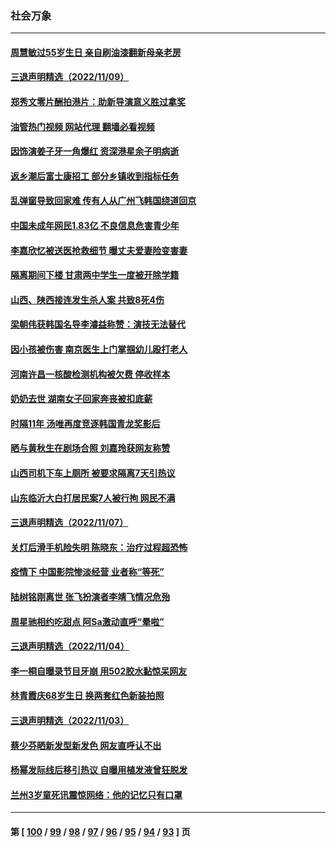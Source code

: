 ### 社会万象
---
#### [周慧敏过55岁生日 亲自刷油漆翻新母亲老房](../../pages/ncid282/n13863752.md?11111245) 
#### [三退声明精选（2022/11/09）](../../pages/ncid282/n13863776.md?11111245) 
#### [郑秀文零片酬拍港片：助新导演意义胜过拿奖](../../pages/ncid282/n13863717.md?11111245) 
#### [油管热门视频 网站代理 翻墙必看视频](http://150.230.27.170:81/youtube.html?11111245)
#### [因饰演姜子牙一角爆红 资深港星余子明病逝](../../pages/ncid282/n13863661.md?11111245) 
#### [返乡潮后富士康招工 部分乡镇收到指标任务](../../pages/ncid282/n13863270.md?11111245) 
#### [乱弹窗导致回家难 传有人从广州飞韩国绕道回京](../../pages/ncid282/n13863269.md?11111245) 
#### [中国未成年网民1.83亿 不良信息危害青少年](../../pages/ncid282/n13863329.md?11111245) 
#### [李嘉欣忆被送医抢救细节 曝丈夫爱妻险变害妻](../../pages/ncid282/n13862973.md?11111245) 
#### [隔离期间下楼 甘肃两中学生一度被开除学籍](../../pages/ncid282/n13863161.md?11111245) 
#### [山西、陕西接连发生杀人案 共致8死4伤](../../pages/ncid282/n13863034.md?11111245) 
#### [梁朝伟获韩国名导李濬益称赞：演技无法替代](../../pages/ncid282/n13862853.md?11111245) 
#### [因小孩被伤害 南京医生上门掌掴幼儿殴打老人](../../pages/ncid282/n13862582.md?11111245) 
#### [河南许昌一核酸检测机构被欠费 停收样本](../../pages/ncid282/n13862337.md?11111245) 
#### [奶奶去世 湖南女子回家奔丧被扣底薪](../../pages/ncid282/n13862256.md?11111245) 
#### [时隔11年 汤唯再度竞逐韩国青龙奖影后](../../pages/ncid282/n13862126.md?11111245) 
#### [晒与黄秋生在剧场合照 刘嘉玲获网友称赞](../../pages/ncid282/n13862092.md?11111245) 
#### [山西司机下车上厕所 被要求隔离7天引热议](../../pages/ncid282/n13861782.md?11111245) 
#### [山东临沂大白打居民案7人被行拘 网民不满](../../pages/ncid282/n13861521.md?11111245) 
#### [三退声明精选（2022/11/07）](../../pages/ncid282/n13861539.md?11111245) 
#### [关灯后滑手机险失明 陈晓东：治疗过程超恐怖](../../pages/ncid282/n13861332.md?11111245) 
#### [疫情下 中国影院惨淡经营 业者称“等死”](../../pages/ncid282/n13861048.md?11111245) 
#### [陆树铭刚离世 张飞扮演者李靖飞情况危殆](../../pages/ncid282/n13860682.md?11111245) 
#### [周星驰相约吃甜点 阿Sa激动直呼“晕啦”](../../pages/ncid282/n13860622.md?11111245) 
#### [三退声明精选（2022/11/04）](../../pages/ncid282/n13860006.md?11111245) 
#### [李一桐自曝录节目牙崩 用502胶水黏惊呆网友](../../pages/ncid282/n13859793.md?11111245) 
#### [林青霞庆68岁生日 换两套红色新装拍照](../../pages/ncid282/n13859726.md?11111245) 
#### [三退声明精选（2022/11/03）](../../pages/ncid282/n13859239.md?11111245) 
#### [蔡少芬晒新发型新发色 网友直呼认不出](../../pages/ncid282/n13859086.md?11111245) 
#### [杨幂发际线后移引热议 自曝用植发液曾狂脱发](../../pages/ncid282/n13859024.md?11111245) 
#### [兰州3岁童死讯震惊网络：他的记忆只有口罩](../../pages/ncid282/n13858905.md?11111245) 

---
#### 第 [ [100](./100.md?11111245) / [99](./99.md?11111245) / [98](./98.md?11111245) / [97](./97.md?11111245) / [96](./96.md?11111245) / [95](./95.md?11111245) / [94](./94.md?11111245) / [93](./93.md?11111245) ] 页
